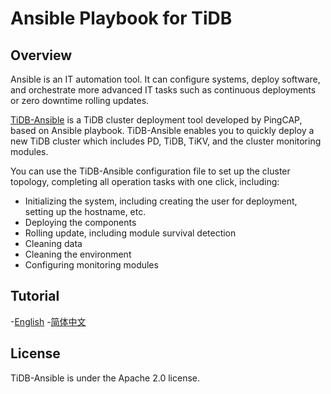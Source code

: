 # Ansible Playbook for TiDB
## Overview
Ansible is an IT automation tool. It can configure systems, deploy software, and orchestrate more advanced IT tasks such as continuous deployments or zero downtime rolling updates.

[TiDB-Ansible](https://github.com/pingcap/tidb-ansible) is a TiDB cluster deployment tool developed by PingCAP, based on Ansible playbook. TiDB-Ansible enables you to quickly deploy a new TiDB cluster which includes PD, TiDB, TiKV, and the cluster monitoring modules.
 
You can use the TiDB-Ansible configuration file to set up the cluster topology, completing all operation tasks with one click, including:
	
- Initializing the system, including creating the user for deployment, setting up the hostname, etc.
- Deploying the components
- Rolling update, including module survival detection
- Cleaning data
- Cleaning the environment
- Configuring monitoring modules

## Tutorial
-[English](https://github.com/pingcap/docs/blob/master/op-guide/ansible-deployment.md)
-[简体中文](https://github.com/pingcap/docs-cn/blob/master/op-guide/ansible-deployment.md)

## License
TiDB-Ansible is under the Apache 2.0 license. 
